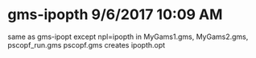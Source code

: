 # gms-ipopth 9/6/2017 10:09 AM
same as gms-ipopt except npl=ipopth in MyGams1.gms, MyGams2.gms, pscopf_run.gms
pscopf.gms creates ipopth.opt
